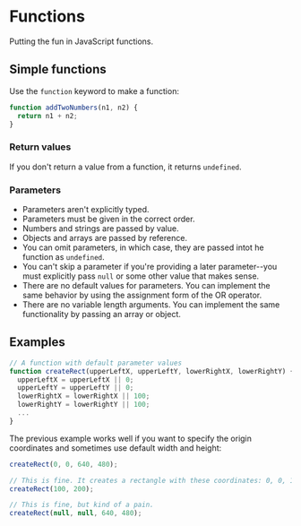 # Functions

Putting the fun in JavaScript functions.

## Simple functions

Use the `function` keyword to make a function:

```javascript
function addTwoNumbers(n1, n2) {
  return n1 + n2;
}
```

### Return values

If you don't return a value from a function, it returns `undefined`.

### Parameters

-   Parameters aren't explicitly typed.
-   Parameters must be given in the correct order.
-   Numbers and strings are passed by value.
-   Objects and arrays are passed by reference.
-   You can omit parameters, in which case, they are passed intot he function as `undefined`.
-   You can't skip a parameter if you're providing a later parameter--you must explicitly pass `null`
    or some other value that makes sense.
-   There are no default values for parameters. You can implement the same behavior by using the 
    assignment form of the OR operator.
-   There are no variable length arguments. You can implement the same functionality by passing an array
    or object.

## Examples

```javascript
// A function with default parameter values
function createRect(upperLeftX, upperLeftY, lowerRightX, lowerRightY) {
  upperLeftX = upperLeftX || 0;
  upperLeftY = upperLeftY || 0;
  lowerRightX = lowerRightX || 100;
  lowerRightY = lowerRightY || 100;
  ...
}
```

The previous example works well if you want to specify the origin coordinates and sometimes use default
width and height:

```javascript
createRect(0, 0, 640, 480);

// This is fine. It creates a rectangle with these coordinates: 0, 0, 100, 100.
createRect(100, 200);

// This is fine, but kind of a pain.
createRect(null, null, 640, 480);
```

